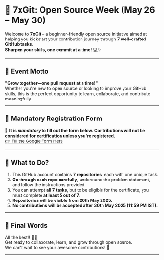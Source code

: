# 🏁 7xGit: Open Source Week (May 26 – May 30)

Welcome to **7xGit** – a beginner-friendly open source initiative aimed at helping you kickstart your contribution journey through **7 well-crafted GitHub tasks**.  
**Sharpen your skills, one commit at a time!** 💻✨

---

## 🎯 Event Motto

 **"Grow together—one pull request at a time!"**  
Whether you're new to open source or looking to improve your GitHub skills, this is the perfect opportunity to learn, collaborate, and contribute meaningfully.

---

## 📝 Mandatory Registration Form

📌 **It is *mandatory* to fill out the form below. Contributions will not be considered for certification unless you're registered.**  
[👉 Fill the Google Form Here](https://forms.gle/pfuttw6svqJhHRY96) <!-- Replace # with your actual Google Form link -->

---


## 🚀 What to Do?

1. This GitHub account contains **7 repositories**, each with one unique task.
2. **Go through each repo carefully**, understand the problem statement, and follow the instructions provided.
3. You can attempt **all 7 tasks**, but to be eligible for the certificate, you must complete **at least 5 out of 7**.
4. **Repositories will be visible from 26th May 2025.**
5. **No contributions will be accepted after 30th May 2025 (11:59 PM IST).**

---

## 🏁 Final Words

All the best!! 💯💯  
Get ready to collaborate, learn, and grow through open source.  
We can't wait to see your awesome contributions! 💪

---
